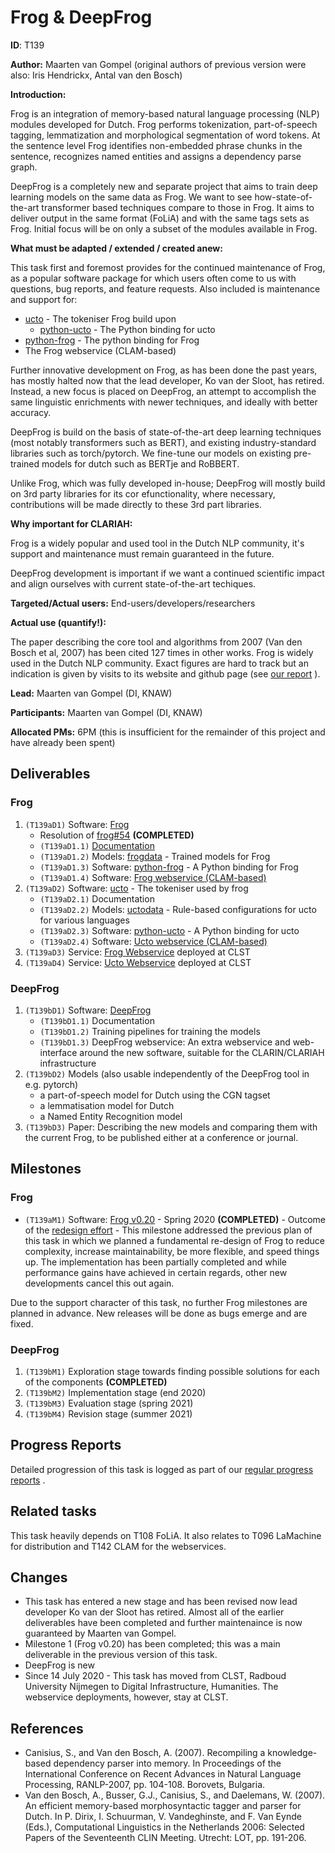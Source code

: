 # Frog & DeepFrog

**ID**: T139

**Author:** Maarten van Gompel (original authors of previous version were also: Iris Hendrickx, Antal van den Bosch)

**Introduction:**

Frog is an integration of memory-based natural language
processing (NLP) modules developed for Dutch. Frog performs tokenization,
part-of-speech tagging, lemmatization and morphological segmentation of word
tokens. At the sentence level Frog identifies non-embedded phrase chunks in the
sentence, recognizes named entities and assigns a dependency parse graph.

DeepFrog is a completely new and separate project that aims to train deep learning models on the same data as Frog. We
want to see how-state-of-the-art transformer based techniques compare to those in Frog. It aims to deliver output in the
same format (FoLiA) and with the same tags sets as Frog. Initial focus will be on only a subset of the modules available
in Frog.

**What must be adapted / extended / created anew:**

This task first and foremost provides for the continued maintenance of Frog, as a popular software package for which
users often come to us with questions, bug reports, and feature requests. Also included is maintenance and support for:

* [ucto](https://github.com/LanguageMachines/ucto) - The tokeniser Frog build upon
    * [python-ucto](https://github.com/LanguageMachines/python-ucto) - The Python binding for ucto
* [python-frog](https://github.com/LanguageMachines/python-frog) - The python binding for Frog
* The Frog webservice (CLAM-based)

Further innovative development on Frog, as has been done the past years, has mostly halted now that the lead developer, Ko van
der Sloot, has retired. Instead, a new focus is placed on DeepFrog, an attempt to accomplish the same linguistic
enrichments with newer techniques, and ideally with better accuracy.

DeepFrog is build on the basis of state-of-the-art deep learning techniques (most notably transformers such as BERT), and existing industry-standard libraries such as torch/pytorch. We fine-tune our models on existing pre-trained models for dutch such as BERTje and RoBBERT.

Unlike Frog, which was fully developed in-house; DeepFrog will mostly build on 3rd party libraries for its cor efunctionality, where necessary, contributions will be made directly to these 3rd part libraries.

**Why important for CLARIAH:**

Frog is a widely popular and used tool in the Dutch NLP community, it's support and maintenance must remain guaranteed in the future.

DeepFrog development is important if we want a continued scientific impact and align ourselves with current state-of-the-art techiques.

**Targeted/Actual users:** End-users/developers/researchers

**Actual use (quantify!):**

The paper describing the core tool and algorithms from 2007 (Van den Bosch et
al, 2007) has been cited 127 times in other works. Frog is widely used in the
Dutch NLP community. Exact figures are hard to track but an indication is given
by visits to its website and github page (see [our report](https://applejack.science.ru.nl/lamastats/lamastats.html#frog) ).

**Lead:** Maarten van Gompel (DI, KNAW)

**Participants:** Maarten van Gompel (DI, KNAW)

**Allocated PMs:** 6PM (this is insufficient for the remainder of this project and have already been spent)

## Deliverables

### Frog

1. ``(T139aD1)`` Software: [Frog](https://github.com/LanguageMachines/frog)
	* Resolution of [frog#54](https://github.com/LanguageMachines/frog/issues/54) **(COMPLETED)**
    * ``(T139aD1.1)`` [Documentation](https://frognlp.readthedocs.io/)
    * ``(T139aD1.2)`` Models: [frogdata](https://github.com/LanguageMachines/frogdata) - Trained models for Frog
    * ``(T139aD1.3)`` Software: [python-frog](https://github.com/proycon/python-frog) - A Python binding for Frog
    * ``(T139aD1.4)`` Software: [Frog webservice (CLAM-based)](https://github.com/proycon/clamservices)
2. ``(T139aD2)`` Software: [ucto](https://github.com/proycon/ucto) - The tokeniser used by frog
    * ``(T139aD2.1)`` Documentation
    * ``(T139aD2.2)`` Models: [uctodata](https://github.com/LanguageMachines/frogdata) - Rule-based configurations for
        ucto for various languages
    * ``(T139aD2.3)`` Software: [python-ucto](https://github.com/proycon/python-ucto) - A Python binding for ucto
    * ``(T139aD2.4)`` Software: [Ucto webservice (CLAM-based)](https://github.com/proycon/clamservices)
3. ``(T139aD3)`` Service: [Frog Webservice](https://webservices.cls.ru.nl/) deployed at CLST
4. ``(T139aD4)`` Service: [Ucto Webservice](https://webservices.cls.ru.nl/) deployed at CLST

### DeepFrog

1. ``(T139bD1)`` Software: [DeepFrog](https://github.com/proycon/deepfrog)
    * ``(T139bD1.1)`` Documentation
    * ``(T139bD1.2)`` Training pipelines for training the models
    * ``(T139bD1.3)`` DeepFrog webservice: An extra webservice and web-interface around the new software, suitable for the CLARIN/CLARIAH infrastructure
2. ``(T139bD2)`` Models (also usable independently of the DeepFrog tool in e.g. pytorch)
    * a part-of-speech model for Dutch using the CGN tagset
    * a lemmatisation model for Dutch
    * a Named Entity Recognition model
2. ``(T139bD3)`` Paper: Describing the new models and comparing them with the current Frog,
   to be published either at a conference or journal.

## Milestones

### Frog

* ``(T139aM1)`` Software: [Frog v0.20](https://github.com/LanguageMachines/frog/milestone/1) - Spring 2020 **(COMPLETED)** - Outcome of the [redesign
   effort](https://github.com/LanguageMachines/frog/issues/54) - This milestone addressed the previous
   plan of this task in which we planned a fundamental re-design of Frog to reduce complexity, increase maintainability, be more flexible, and speed things up. The  implementation has been partially completed and while performance gains have achieved in certain regards, other new developments cancel this out again.

Due to the support character of this task, no further Frog milestones are planned in advance. New releases will be done
as bugs emerge and are fixed.

### DeepFrog

1. ``(T139bM1)`` Exploration stage towards finding possible solutions for each of the components **(COMPLETED)**
2. ``(T139bM2)`` Implementation stage (end 2020)
3. ``(T139bM3)`` Evaluation stage (spring 2021)
4. ``(T139bM4)`` Revision stage (summer 2021)

## Progress Reports

Detailed progression of this task is logged as part of our [regular progress reports](https://github.com/LanguageMachines/releasereport/tree/master/reports) .

## Related tasks

This task heavily depends on T108 FoLiA. It also relates to T096 LaMachine for distribution and T142 CLAM for the webservices.

## Changes

* This task has entered a new stage and has been revised now lead developer Ko van der Sloot has retired. Almost all of the earlier deliverables have been completed and further maintenaince is now guaranteed by Maarten van Gompel.
* Milestone 1 (Frog v0.20) has been completed; this was a main deliverable in the previous version of this task.
* DeepFrog is new
* Since 14 July 2020 - This task has moved from CLST, Radboud University Nijmegen to Digital Infrastructure, Humanities.
    The webservice deployments, however, stay at CLST.

## References

* Canisius, S., and Van den Bosch, A. (2007). Recompiling a knowledge-based dependency parser into memory. In Proceedings of the International Conference on Recent Advances in Natural Language Processing, RANLP-2007, pp. 104-108. Borovets, Bulgaria.
* Van den Bosch, A., Busser, G.J., Canisius, S., and Daelemans, W. (2007). An efficient memory-based morphosyntactic tagger and parser for Dutch. In P. Dirix, I. Schuurman, V. Vandeghinste, and F. Van Eynde (Eds.), Computational Linguistics in the Netherlands 2006: Selected Papers of the Seventeenth CLIN Meeting. Utrecht: LOT, pp. 191-206.
